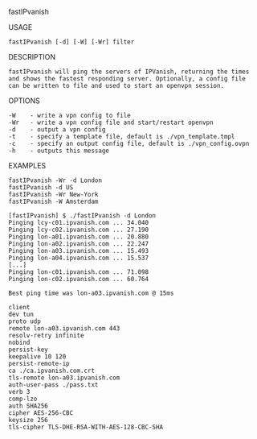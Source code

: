 fastIPvanish

USAGE

    fastIPvanish [-d] [-W] [-Wr] filter

DESCRIPTION

    fastIPvanish will ping the servers of IPVanish, returning the times
    and shows the fastest responding server. Optionally, a config file
    can be written to file and used to start an openvpn session.

OPTIONS

    -W    - write a vpn config to file
    -Wr   - write a vpn config file and start/restart openvpn
    -d    - output a vpn config
    -t    - specify a template file, default is ./vpn_template.tmpl
    -c    - specify an output config file, default is ./vpn_config.ovpn
    -h    - outputs this message

EXAMPLES

    fastIPvanish -Wr -d London
    fastIPvanish -d US
    fastIPvanish -Wr New-York
    fastIPvanish -W Amsterdam
    
    [fastIPvanish] $ ./fastIPvanish -d London
    Pinging lcy-c01.ipvanish.com ... 34.040
    Pinging lcy-c02.ipvanish.com ... 27.190
    Pinging lon-a01.ipvanish.com ... 20.880
    Pinging lon-a02.ipvanish.com ... 22.247
    Pinging lon-a03.ipvanish.com ... 15.493
    Pinging lon-a04.ipvanish.com ... 15.537
    [...]
    Pinging lon-c01.ipvanish.com ... 71.098
    Pinging lon-c02.ipvanish.com ... 60.764

    Best ping time was lon-a03.ipvanish.com @ 15ms
    
    client
    dev tun
    proto udp
    remote lon-a03.ipvanish.com 443
    resolv-retry infinite
    nobind
    persist-key
    keepalive 10 120
    persist-remote-ip
    ca ./ca.ipvanish.com.crt
    tls-remote lon-a03.ipvanish.com
    auth-user-pass ./pass.txt
    verb 3
    comp-lzo
    auth SHA256
    cipher AES-256-CBC
    keysize 256
    tls-cipher TLS-DHE-RSA-WITH-AES-128-CBC-SHA


